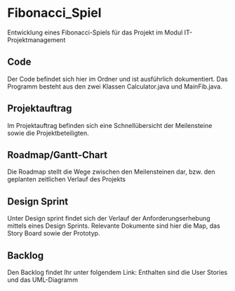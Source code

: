 # Fibonacci_Spiel
Entwicklung eines Fibonacci-Spiels für das Projekt im Modul IT-Projektmanagement

## Code
Der Code befindet sich hier im Ordner und ist ausführlich dokumentiert. Das Programm besteht aus den zwei Klassen Calculator.java und MainFib.java.

## Projektauftrag
Im Projektauftrag befinden sich eine Schnellübersicht der Meilensteine sowie die Projektbeteiligten.

## Roadmap/Gantt-Chart
Die Roadmap stellt die Wege zwischen den Meilensteinen dar, bzw. den geplanten zeitlichen Verlauf des Projekts

## Design Sprint
Unter Design sprint findet sich der Verlauf der Anforderungserhebung mittels eines Design Sprints. Relevante Dokumente sind hier die Map, das Story Board sowie der Prototyp.

## Backlog
Den Backlog findet Ihr unter folgendem Link:
Enthalten sind die User Stories und das UML-Diagramm
